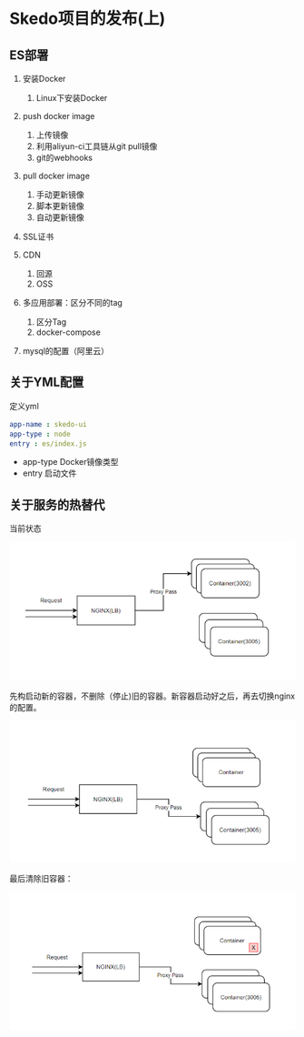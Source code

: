 # Skedo项目的发布(上)


## ES部署



1. 安装Docker 

   1. Linux下安装Docker

2. push docker image

   1. 上传镜像
   2. 利用aliyun-ci工具链从git pull镜像
   3. git的webhooks

3. pull docker image

   1. 手动更新镜像
   2. 脚本更新镜像
   3. 自动更新镜像

4. SSL证书

5. CDN

   1. 回源
   2. OSS

6. 多应用部署：区分不同的tag

   1. 区分Tag
   2. docker-compose

7. mysql的配置（阿里云）

   



## 关于YML配置

定义yml

```yaml
app-name : skedo-ui
app-type : node
entry : es/index.js
```

- app-type Docker镜像类型
- entry 启动文件

## 关于服务的热替代



当前状态

![image-20210917222315145](assets/image-20210917222315145.png)

先构启动新的容器，不删除（停止)旧的容器。新容器启动好之后，再去切换nginx的配置。

![image-20210917222334413](assets/image-20210917222334413.png)

最后清除旧容器：

![image-20210917222431482](assets/image-20210917222431482.png)
